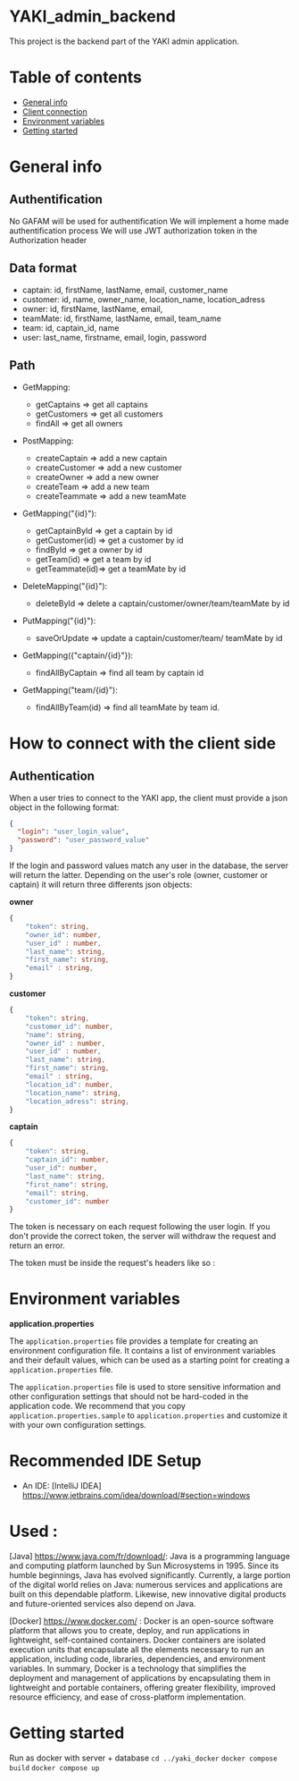 # YAKI_admin_backend

This project is the backend part of the YAKI admin application.

# Table of contents

- [General info](#general-info)
- [Client connection](#how-to-connect-with-the-client-side)
- [Environment variables](#properties.sample)
- [Getting started](#getting-started)

# General info

## Authentification

No GAFAM will be used for authentification
We will implement a home made authentification process
We will use JWT authorization token in the Authorization header

## Data format

- captain: id, firstName, lastName, email, customer_name
- customer: id, name, owner_name, location_name, location_adress
- owner: id, firstName, lastName, email,
- teamMate: id, firstName, lastName, email, team_name
- team: id, captain_id, name
- user: last_name, firstname, email, login, password

## Path

- GetMapping:

  - getCaptains => get all captains
  - getCustomers => get all customers
  - findAll => get all owners

- PostMapping:

  - createCaptain => add a new captain
  - createCustomer => add a new customer
  - createOwner => add a new owner
  - createTeam => add a new team
  - createTeammate => add a new teamMate

- GetMapping("{id}"):

  - getCaptainById => get a captain by id
  - getCustomer(id) => get a customer by id
  - findById => get a owner by id
  - getTeam(id) => get a team by id
  - getTeammate(id)=> get a teamMate by id

- DeleteMapping("{id}"):

  - deleteById => delete a captain/customer/owner/team/teamMate by id

- PutMapping("{id}"):

  - saveOrUpdate => update a captain/customer/team/ teamMate by id

- GetMapping({"captain/{id}"}):

  - findAllByCaptain => find all team by captain id

- GetMapping("team/{id}"):
  - findAllByTeam(id) => find all teamMate by team id.

<!-- add login path -->

# How to connect with the client side

## Authentication

When a user tries to connect to the YAKI app, the client must provide a json object in the following format:

```json
{
  "login": "user_login_value",
  "password": "user_password_value"
}
```

If the login and password values match any user in the database, the server will return the latter.
Depending on the user's role (owner, customer or captain) it will return three differents json objects:

**owner**

```ts
{
    "token": string,
    "owner_id": number,
    "user_id" : number,
    "last_name": string,
    "first_name": string,
    "email" : string,
}
```

**customer**

```ts
{
    "token": string,
    "customer_id": number,
    "name": string,
    "owner_id" : number,
    "user_id" : number,
    "last_name": string,
    "first_name": string,
    "email" : string,
    "location_id": number,
    "location_name": string,
    "location_adress": string,
}
```

**captain**

```ts
{
    "token": string,
    "captain_id": number,
    "user_id": number,
    "last_name": string,
    "first_name": string,
    "email": string,
    "customer_id": number
}
```

The token is necessary on each request following the user login. If you don't provide the correct token, the server will withdraw the request and return an error.

The token must be inside the request's headers like so :

<!-- to add -->

# Environment variables

**application.properties**

The `application.properties` file provides a template for creating an environment configuration file. It contains a list of environment variables and their default values, which can be used as a starting point for creating a `application.properties` file.

The `application.properties` file is used to store sensitive information and other configuration settings that should not be hard-coded in the application code. We recommend that you copy `application.properties.sample` to `application.properties` and customize it with your own configuration settings.

# Recommended IDE Setup

- An IDE: [IntelliJ IDEA] https://www.jetbrains.com/idea/download/#section=windows

# Used :

[Java] https://www.java.com/fr/download/: Java is a programming language and computing platform launched by Sun Microsystems in 1995. Since its humble beginnings, Java has evolved significantly. Currently, a large portion of the digital world relies on Java: numerous services and applications are built on this dependable platform. Likewise, new innovative digital products and future-oriented services also depend on Java.

[Docker] https://www.docker.com/ : Docker is an open-source software platform that allows you to create, deploy, and run applications in lightweight, self-contained containers. Docker containers are isolated execution units that encapsulate all the elements necessary to run an application, including code, libraries, dependencies, and environment variables. In summary, Docker is a technology that simplifies the deployment and management of applications by encapsulating them in lightweight and portable containers, offering greater flexibility, improved resource efficiency, and ease of cross-platform implementation.

# Getting started

Run as docker with server + database
`cd ../yaki_docker`
`docker compose build`
`docker compose up`
